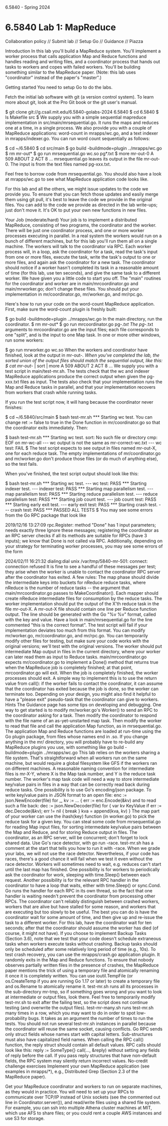 6.5840 - Spring 2024
# 6.5840 Lab 1: MapReduce
Collaboration policy // Submit lab // Setup Go // Guidance // Piazza

Introduction
In this lab you'll build a MapReduce system. You'll implement a worker process that calls application Map and Reduce functions and handles reading and writing files, and a coordinator process that hands out tasks to workers and copes with failed workers. You'll be building something similar to the MapReduce paper. (Note: this lab uses "coordinator" instead of the paper's "master".)

Getting started
You need to setup Go to do the labs.

Fetch the initial lab software with git (a version control system). To learn more about git, look at the Pro Git book or the git user's manual.

$ git clone git://g.csail.mit.edu/6.5840-golabs-2024 6.5840
$ cd 6.5840
$ ls
Makefile src
$
We supply you with a simple sequential mapreduce implementation in src/main/mrsequential.go. It runs the maps and reduces one at a time, in a single process. We also provide you with a couple of MapReduce applications: word-count in mrapps/wc.go, and a text indexer in mrapps/indexer.go. You can run word count sequentially as follows:

$ cd ~/6.5840
$ cd src/main
$ go build -buildmode=plugin ../mrapps/wc.go
$ rm mr-out*
$ go run mrsequential.go wc.so pg*.txt
$ more mr-out-0
A 509
ABOUT 2
ACT 8
...
mrsequential.go leaves its output in the file mr-out-0. The input is from the text files named pg-xxx.txt.

Feel free to borrow code from mrsequential.go. You should also have a look at mrapps/wc.go to see what MapReduce application code looks like.

For this lab and all the others, we might issue updates to the code we provide you. To ensure that you can fetch those updates and easily merge them using git pull, it's best to leave the code we provide in the original files. You can add to the code we provide as directed in the lab write-ups; just don't move it. It's OK to put your own new functions in new files.

Your Job (moderate/hard)
Your job is to implement a distributed MapReduce, consisting of two programs, the coordinator and the worker. There will be just one coordinator process, and one or more worker processes executing in parallel. In a real system the workers would run on a bunch of different machines, but for this lab you'll run them all on a single machine. The workers will talk to the coordinator via RPC. Each worker process will, in a loop, ask the coordinator for a task, read the task's input from one or more files, execute the task, write the task's output to one or more files, and again ask the coordinator for a new task. The coordinator should notice if a worker hasn't completed its task in a reasonable amount of time (for this lab, use ten seconds), and give the same task to a different worker.
We have given you a little code to start you off. The "main" routines for the coordinator and worker are in main/mrcoordinator.go and main/mrworker.go; don't change these files. You should put your implementation in mr/coordinator.go, mr/worker.go, and mr/rpc.go.

Here's how to run your code on the word-count MapReduce application. First, make sure the word-count plugin is freshly built:

$ go build -buildmode=plugin ../mrapps/wc.go
In the main directory, run the coordinator.
$ rm mr-out*
$ go run mrcoordinator.go pg-*.txt
The pg-*.txt arguments to mrcoordinator.go are the input files; each file corresponds to one "split", and is the input to one Map task.
In one or more other windows, run some workers:

$ go run mrworker.go wc.so
When the workers and coordinator have finished, look at the output in mr-out-*. When you've completed the lab, the sorted union of the output files should match the sequential output, like this:
$ cat mr-out-* | sort | more
A 509
ABOUT 2
ACT 8
...
We supply you with a test script in main/test-mr.sh. The tests check that the wc and indexer MapReduce applications produce the correct output when given the pg-xxx.txt files as input. The tests also check that your implementation runs the Map and Reduce tasks in parallel, and that your implementation recovers from workers that crash while running tasks.

If you run the test script now, it will hang because the coordinator never finishes:

$ cd ~/6.5840/src/main
$ bash test-mr.sh
*** Starting wc test.
You can change ret := false to true in the Done function in mr/coordinator.go so that the coordinator exits immediately. Then:

$ bash test-mr.sh
*** Starting wc test.
sort: No such file or directory
cmp: EOF on mr-wc-all
--- wc output is not the same as mr-correct-wc.txt
--- wc test: FAIL
$
The test script expects to see output in files named mr-out-X, one for each reduce task. The empty implementations of mr/coordinator.go and mr/worker.go don't produce those files (or do much of anything else), so the test fails.

When you've finished, the test script output should look like this:

$ bash test-mr.sh
*** Starting wc test.
--- wc test: PASS
*** Starting indexer test.
--- indexer test: PASS
*** Starting map parallelism test.
--- map parallelism test: PASS
*** Starting reduce parallelism test.
--- reduce parallelism test: PASS
*** Starting job count test.
--- job count test: PASS
*** Starting early exit test.
--- early exit test: PASS
*** Starting crash test.
--- crash test: PASS
*** PASSED ALL TESTS
$
You may see some errors from the Go RPC package that look like

2019/12/16 13:27:09 rpc.Register: method "Done" has 1 input parameters; needs exactly three
Ignore these messages; registering the coordinator as an RPC server checks if all its methods are suitable for RPCs (have 3 inputs); we know that Done is not called via RPC.
Additionally, depending on your strategy for terminating worker processes, you may see some errors of the form

2024/02/11 16:21:32 dialing:dial unix /var/tmp/5840-mr-501: connect: connection refused
It is fine to see a handful of these messages per test; they arise when the worker is unable to contact the coordinator RPC server after the coordinator has exited.
A few rules:
The map phase should divide the intermediate keys into buckets for nReduce reduce tasks, where nReduce is the number of reduce tasks -- the argument that main/mrcoordinator.go passes to MakeCoordinator(). Each mapper should create nReduce intermediate files for consumption by the reduce tasks.
The worker implementation should put the output of the X'th reduce task in the file mr-out-X.
A mr-out-X file should contain one line per Reduce function output. The line should be generated with the Go "%v %v" format, called with the key and value. Have a look in main/mrsequential.go for the line commented "this is the correct format". The test script will fail if your implementation deviates too much from this format.
You can modify mr/worker.go, mr/coordinator.go, and mr/rpc.go. You can temporarily modify other files for testing, but make sure your code works with the original versions; we'll test with the original versions.
The worker should put intermediate Map output in files in the current directory, where your worker can later read them as input to Reduce tasks.
main/mrcoordinator.go expects mr/coordinator.go to implement a Done() method that returns true when the MapReduce job is completely finished; at that point, mrcoordinator.go will exit.
When the job is completely finished, the worker processes should exit. A simple way to implement this is to use the return value from call(): if the worker fails to contact the coordinator, it can assume that the coordinator has exited because the job is done, so the worker can terminate too. Depending on your design, you might also find it helpful to have a "please exit" pseudo-task that the coordinator can give to workers.
Hints
The Guidance page has some tips on developing and debugging.
One way to get started is to modify mr/worker.go's Worker() to send an RPC to the coordinator asking for a task. Then modify the coordinator to respond with the file name of an as-yet-unstarted map task. Then modify the worker to read that file and call the application Map function, as in mrsequential.go.
The application Map and Reduce functions are loaded at run-time using the Go plugin package, from files whose names end in .so.
If you change anything in the mr/ directory, you will probably have to re-build any MapReduce plugins you use, with something like go build -buildmode=plugin ../mrapps/wc.go
This lab relies on the workers sharing a file system. That's straightforward when all workers run on the same machine, but would require a global filesystem like GFS if the workers ran on different machines.
A reasonable naming convention for intermediate files is mr-X-Y, where X is the Map task number, and Y is the reduce task number.
The worker's map task code will need a way to store intermediate key/value pairs in files in a way that can be correctly read back during reduce tasks. One possibility is to use Go's encoding/json package. To write key/value pairs in JSON format to an open file:
  enc := json.NewEncoder(file)
  for _, kv := ... {
    err := enc.Encode(&kv)
and to read such a file back:
  dec := json.NewDecoder(file)
  for {
    var kv KeyValue
    if err := dec.Decode(&kv); err != nil {
      break
    }
    kva = append(kva, kv)
  }
The map part of your worker can use the ihash(key) function (in worker.go) to pick the reduce task for a given key.
You can steal some code from mrsequential.go for reading Map input files, for sorting intermedate key/value pairs between the Map and Reduce, and for storing Reduce output in files.
The coordinator, as an RPC server, will be concurrent; don't forget to lock shared data.
Use Go's race detector, with go run -race. test-mr.sh has a comment at the start that tells you how to run it with -race. When we grade your labs, we will not use the race detector. Nevertheless, if your code has races, there's a good chance it will fail when we test it even without the race detector.
Workers will sometimes need to wait, e.g. reduces can't start until the last map has finished. One possibility is for workers to periodically ask the coordinator for work, sleeping with time.Sleep() between each request. Another possibility is for the relevant RPC handler in the coordinator to have a loop that waits, either with time.Sleep() or sync.Cond. Go runs the handler for each RPC in its own thread, so the fact that one handler is waiting needn't prevent the coordinator from processing other RPCs.
The coordinator can't reliably distinguish between crashed workers, workers that are alive but have stalled for some reason, and workers that are executing but too slowly to be useful. The best you can do is have the coordinator wait for some amount of time, and then give up and re-issue the task to a different worker. For this lab, have the coordinator wait for ten seconds; after that the coordinator should assume the worker has died (of course, it might not have).
If you choose to implement Backup Tasks (Section 3.6), note that we test that your code doesn't schedule extraneous tasks when workers execute tasks without crashing. Backup tasks should only be scheduled after some relatively long period of time (e.g., 10s).
To test crash recovery, you can use the mrapps/crash.go application plugin. It randomly exits in the Map and Reduce functions.
To ensure that nobody observes partially written files in the presence of crashes, the MapReduce paper mentions the trick of using a temporary file and atomically renaming it once it is completely written. You can use ioutil.TempFile (or os.CreateTemp if you are running Go 1.17 or later) to create a temporary file and os.Rename to atomically rename it.
test-mr.sh runs all its processes in the sub-directory mr-tmp, so if something goes wrong and you want to look at intermediate or output files, look there. Feel free to temporarily modify test-mr.sh to exit after the failing test, so the script does not continue testing (and overwrite the output files).
test-mr-many.sh runs test-mr.sh many times in a row, which you may want to do in order to spot low-probability bugs. It takes as an argument the number of times to run the tests. You should not run several test-mr.sh instances in parallel because the coordinator will reuse the same socket, causing conflicts.
Go RPC sends only struct fields whose names start with capital letters. Sub-structures must also have capitalized field names.
When calling the RPC call() function, the reply struct should contain all default values. RPC calls should look like this:
  reply := SomeType{}
  call(..., &reply)
without setting any fields of reply before the call. If you pass reply structures that have non-default fields, the RPC system may silently return incorrect values.
No-credit challenge exercises
Implement your own MapReduce application (see examples in mrapps/*), e.g., Distributed Grep (Section 2.3 of the MapReduce paper).

Get your MapReduce coordinator and workers to run on separate machines, as they would in practice. You will need to set up your RPCs to communicate over TCP/IP instead of Unix sockets (see the commented out line in Coordinator.server()), and read/write files using a shared file system. For example, you can ssh into multiple Athena cluster machines at MIT, which use AFS to share files; or you could rent a couple AWS instances and use S3 for storage.
